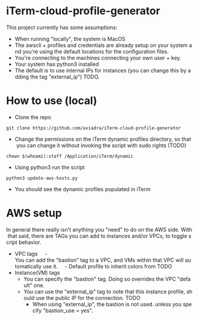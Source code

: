 # iTerm-cloud-profile-generator

This project currently has some assumptions:
- When running "locally", the system is MacOS
- The awscli + profiles and credentials are already setup on your system and you're using the default locations for the configuration files.
- You're connecting to the machines connecting your own user + key.
- Your system has python3 installed
- The default is to use internal IPs for instances (you can change this by adding the tag "external_ip") TODO.

# How to use (local)
- Clone the repo

`git clone https://github.com/aviadra/iTerm-cloud-profile-generator`
- Change the permissions on the iTerm dynamic profiles directory, so that you can change it without invoking the script with sudo rights (TODO)

`chown $(whoami):staff /Application/iTerm/dynamic`
- Using python3 run the script

`python3 update-aws-hosts.py`
- You should see the dynamic profiles populated in iTerm

# AWS setup
In general there really isn't anything you "need" to do on the AWS side. With that said, there are TAGs you can add to instances and/or VPCs, to toggle script behavior.
- VPC tags
    - You can add the "bastion" tag to a VPC, and VMs within that VPC will automatically use it.
    - Default profile to inherit colors from TODO    
- Instance(VM) tags
  - You can specify the "bastion" tag. Doing so overrides the VPC "default" one.
  - You can use the "external_ip" tag to note that this instance profile, should use the public IP for the connection. TODO
    - When using "external_ip", the bastion is not used. unless you specify "bastion_use = yes".
